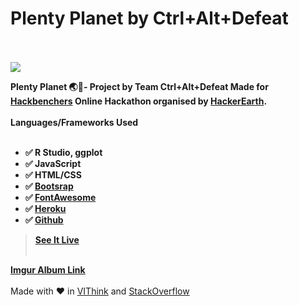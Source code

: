 # Plenty Planet by Ctrl+Alt+Defeat<br /> <br /> 
![](https://imgur.com/R8gro5l.jpg)


**Plenty Planet 🌏🚀- Project by Team Ctrl+Alt+Defeat Made for [Hackbenchers](https://hackbenchers-2.hackerearth.com/) Online Hackathon organised by [HackerEarth](https://www.hackerearth.com/).**<br /> <br /> 
**Languages/Frameworks Used**<br /><br />

 - **✅ R Studio, ggplot**  
 - **✅ JavaScript**
 - **✅ HTML/CSS**
 - **✅  [Bootsrap](https://getbootstrap.com/)**
 - **✅  [FontAwesome](https://fontawesome.com/)**
 - **✅  [Heroku](https://www.heroku.com/)**
 - **✅  [Github](https://github.com/)**

> [**See It Live**](https://plentyplanet.herokuapp.com)<br /> <br /> 

**[Imgur Album Link](https://imgur.com/a/avUtiCX)**<br /> <br /> 
Made with :heart: in [VIThink](http://ai-vithink.github.io) and [StackOverflow](https://stackoverflow.com/)<br /> <br /> 

